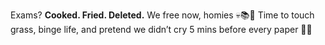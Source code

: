 Exams?
**Cooked. Fried. Deleted.**
We free now, homies 💀📚💨
Time to touch grass, binge life, and pretend we didn’t cry 5 mins before every paper 😤🔥
